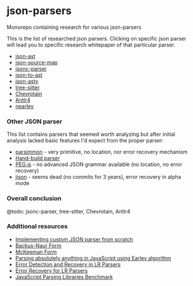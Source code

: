# json-parsers
Monorepo containing research for various json-parsers

This is the list of researched json parsers. Clicking on specific json parser
will lead you to specific research whitepaper of that particular parser.

- [json-ast](./packages/json-ast)
- [json-source-map](./packages/json-source-map)
- [jsonc-parser](./packages/jsonc-parser)
- [json-to-ast](./packages/json-to-ast)
- [json-asty](./packages/json-asty)
- [tree-sitter](./packages/tree-sitter)
- [Chevrotain](./packages/chevrotain)
- [Antlr4](./packages/antlr4)
- [nearley](./packages/nearley)

### Other JSON parser

This list contains parsers that seemed worth analyzing but after initial analysis
lacked basic features I'd expect from the proper parser:

 - [parsimmon](https://github.com/jneen/parsimmon) - very primitive, no location, nor error recovery mechanism
 - [Hand-build parser](https://github.com/sap/chevrotain/blob/gh-pages/performance/jsonParsers/handbuilt/handbuilt.js)
 - [PEG.js](https://github.com/pegjs/pegjs) - no advanced JSON grammar available (no location, no error recovery)
 - [jison](https://github.com/zaach/jison) - seems dead (no commits for 3 years), error recovery in alpha mode

### Overall conclusion

@todo: jsonc-parser, tree-sitter, Chevrotain, Antlr4

### Additional resources

 - [Implementing custom JSON parser from scratch](https://lihautan.com/json-parser-with-javascript/)
 - [Backus-Naur Form](https://en.wikipedia.org/wiki/Backus%E2%80%93Naur_form)
 - [McKeeman Form](https://www.crockford.com/mckeeman.html)
 - [Parsing absolutely anything in JavaScript using Earley algorithm](https://medium.com/@gajus/parsing-absolutely-anything-in-javascript-using-earley-algorithm-886edcc31e5e)
 - [Error Detection and Recovery in LR Parsers](http://what-when-how.com/compiler-writing/bottom-up-parsing-compiler-writing-part-13/)
 - [Error Recovery for LR Parsers](http://www.dtic.mil/dtic/tr/fulltext/u2/a043470.pdf)
 - [JavaScript Parsing Libraries Benchmark](https://sap.github.io/chevrotain/performance/)
